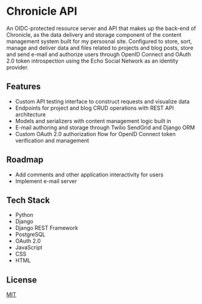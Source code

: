 # Chronicle API

An OIDC-protected resource server and API that makes up the back-end of Chronicle, as the data delivery and storage component of the content management system built for my persosnal site. Configured to store, sort, manage and deliver data and files related to projects and blog posts, store and send e-mail and authorize users through OpenID Connect and OAuth 2.0 token introspection using the Echo Social Network as an identity provider.


## Features

- Custom API testing interface to construct requests and visualize data
- Endpoints for project and blog CRUD operations with REST API architecture
- Models and serializers with content management logic built in
- E-mail authoring and storage through Twilio SendGrid and Django ORM
- Custom OAuth 2.0 authorization flow for OpenID Connect token verification and management

## Roadmap

- Add comments and other application interactivity for users
- Implement e-mail server

## Tech Stack

- Python
- Django
- Django REST Framework
- PostgreSQL
- OAuth 2.0
- JavaScript
- CSS
- HTML

## License

[MIT](https://choosealicense.com/licenses/mit/)

